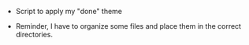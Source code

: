 + Script to apply my "done" theme
* Reminder, I have to organize some files and place them in the correct directories.
